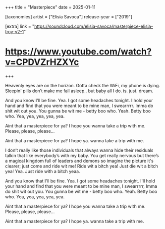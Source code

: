 +++
title = "Masterpiece"
date = 2025-01-11

[taxonomies]
artist = ["Elisia Savoca"]
release-year = ["2019"]

[extra]
link = "https://soundcloud.com/elisia-savoca/masterpiece-elisia-troy-v2-1"
# https://www.youtube.com/watch?v=CPDVZrHZXYc
+++

Heavenly eyes are on the horizon.
Gotta check the WiFi, my phone is dying.
<span class="l1">Sleepin' pills don’t make me fall asleep..
but baby all I do. is. just. dream.</span>

And you know I'll be fine. Yea.
I got some headaches tonight.
I hold your hand and find that you were meant to be mine man, I swearrrrr.
Imma do shit wit out you.
You gunna be wit me - betty boo who. Yeah.
Betty boo who. Yea, yea, yea, yea, yea.

Aint that a masterpiece for ya?
I hope you wanna take a trip with me.
Please, please, please...

Aint that a masterpiece for ya?
I hope ya. wanna take a trip with me.

I don’t really like those individuals that
<span class="l1">always wanna hide their residuals</span>
talkin that like everybody’s with my baby.
You get really nervous
<span class="l1">but there’s a magical kingdom full of leaders and demons</span>
so imagine the picture it's clearer; just come and ride wit me!
Ride wit a bitch yea!
<span class="l1">Just die wit a bitch yea! Yea.</span>
Just ride with a bitch yeaa.

And you know that I'll be fine. Yea.
I got some headaches tonight.
I'll hold your hand and find that you were meant to be mine man, I swearrrrr,
Imma do shit wit out you.
You gunna be wit me - betty boo who. Yeah.
Betty boo who. Yea, yea, yea, yea, yea.

<span class="l1">Aint that a masterpiece for ya?</span>
I hope you wanna take a trip with me.
Please, please, please...

Aint that a masterpiece for ya?
I hope ya. wanna take a trip with me.

